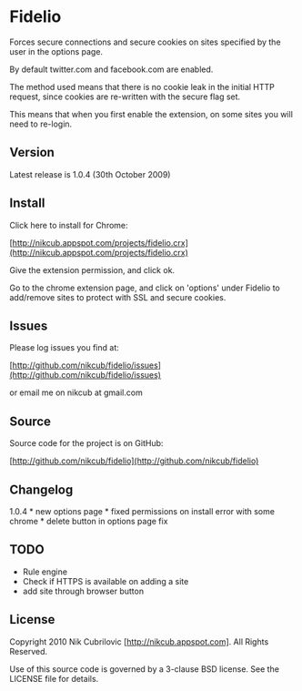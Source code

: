 # Fidelio

Forces secure connections and secure cookies on sites specified by the user in the options page.

By default twitter.com and facebook.com are enabled.

The method used means that there is no cookie leak in the initial HTTP request, since cookies are re-written with the secure flag set.

This means that when you first enable the extension, on some sites you will need to re-login.

## Version

Latest release is 1.0.4 (30th October 2009)

## Install

Click here to install for Chrome:

[http://nikcub.appspot.com/projects/fidelio.crx](http://nikcub.appspot.com/projects/fidelio.crx)

Give the extension permission, and click ok.

Go to the chrome extension page, and click on 'options' under Fidelio to add/remove sites to protect with SSL and secure cookies.

## Issues

Please log issues you find at:

[http://github.com/nikcub/fidelio/issues](http://github.com/nikcub/fidelio/issues)

or email me on nikcub at gmail.com

## Source

Source code for the project is on GitHub:

[http://github.com/nikcub/fidelio](http://github.com/nikcub/fidelio)

## Changelog

1.0.4	* new options page
		* fixed permissions on install error with some chrome
		* delete button in options page fix
		
## TODO

 * Rule engine
 * Check if HTTPS is available on adding a site
 * add site through browser button

## License

Copyright 2010 Nik Cubrilovic [http://nikcub.appspot.com]. All Rights Reserved.

Use of this source code is governed by a 3-clause BSD license.
See the LICENSE file for details.
